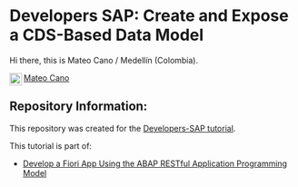 # Developers SAP: Create and Expose a CDS-Based Data Model


Hi there, this is Mateo Cano / Medellín (Colombia).

<a href="https://www.linkedin.com/in/mateocanoc/">
  <img align="left" alt="Mateo Cano LinkedIn" width="22px" src="https://raw.githubusercontent.com/peterthehan/peterthehan/master/assets/linkedin.svg" />
  Mateo Cano
</a><br>


## Repository Information:

This repository was created for the [Developers-SAP tutorial](https://developers.sap.com/tutorials/abap-environment-data-model.html). 

This tutorial is part of:

- [Develop a Fiori App Using the ABAP RESTful Application Programming Model](https://developers.sap.com/group.abap-env-restful-managed.html)



